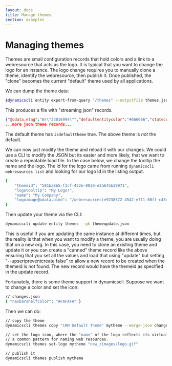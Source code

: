 ```yaml
---
layout: docs
title: Manage themes
section: examples
---
```


# Managing themes

Themes are small configuration records that hold colors and a link to a
webresource that acts as the logo. It is typical that you want to change the
logo for an instance. The logo change requires you to manually clone a theme,
identify the webresource, then publish it. Once published, the "clone" becomes
the current "default" theme used by all applications.

We can dump the theme data:

```sh
$dynamicscli entity export-from-query "/themes" --outputfile themes.json
```

This produces a file with "streaming json" records.

```json
{"@odata.etag":"W/\"33016994\"","defaultentitycolor":"#666666","statecode":1,"defaultcustomentitycolor":"#00CCA3","statuscode":2,"logotooltip":"Microsoft Dynamics 365","controlborder":"#BDC3C7","controlshade":"#FFFFFF","selectedlinkeffect":"#F8FAFC","globallinkcolor":"#1160B7","processcontrolcolor":"#358717","name":"CRM Blue Theme","headercolor":"#0078D7","versionnumber":33016994,"createdon":"2018-03-13T11:13:22Z","panelheaderbackgroundcolor":"#F3F3F3","hoverlinkeffect":"#E7EFF7","navbarshelfcolor":"#FFFFFF","backgroundcolor":"#FFFFFF","_modifiedby_value":"89fd39c6-1c2c-45ac-be07-e3d304191866","modifiedon":"2018-04-22T06:36:36Z","_organizationid_value":"8758de86-3bbb-4f6f-b17a-42182bb1bca2","accentcolor":"#E83D0F","isdefaulttheme":false,"themeid":"581ba8b5-f3cf-422e-8030-e2a645b39971","_createdonbehalfby_value":"89fd39c6-1c2c-45ac-be07-e3d304191866","_createdby_value":"89fd39c6-1c2c-45ac-be07-e3d304191866","pageheaderbackgroundcolor":"#E0E0E0","maincolor":"#3B79B7","type":false,"navbarbackgroundcolor":"#0078D7","_logoid_value":null,"exchangerate":null,"importsequencenumber":null,"overriddencreatedon":null,"_transactioncurrencyid_value":null,"utcconversiontimezonecode":null,"timezoneruleversionnumber":null,"_modifiedonbehalfby_value":null}
...more json theme records...
```

The default theme has `isdefaulttheme` true. The above theme is *not* the
default.

We can now just modify the theme and reload it with our changes. We could use a
CLI to modify the JSON but its easier and more likely, that we want to create a
repeatable load file. In the case below, we change the tooltip the name and the
logo. The id for the logo came from running `dynamicscli webresources list` and
looking for our logo id in the listing output.

```sh
{ 
    "themeid": "581ba8b5-f3cf-422e-8030-e2a645b39971",
    "logotooltip": "My Logo!",
    "name": "My Company",
    "logoimage@odata.bind": "/webresources(e9238572-4542-e711-80ff-c4346bac093c)"
}
```

Then update your theme via the CLI:

```sh
dynamicscli update entity themes --pk themeupdate.json
```

This is useful if you are updating the same instance at different times, but the
reality is that when you want to modify a theme, you are usually doing that on a
new org. In this case, you need to clone an existing theme and update it or you
can create a "canned" theme record like the above ensuring that you set all the
values and load that using "update" but setting "--upsertpreventcreate false" to
allow a new record to be created when the themeid is not found. The new record
would have the themeid as specified in the update record.

Fortunately, there is some theme support in dynamicscli. Suppose we want to
change a color and set the icon:
```sh
// changes.json
{ "navbarshelfcolor": "#FAFAFA" }
```

Then we can do:

```sh
// copy the theme
dynamicscli themes copy "CRM Default Theme" mytheme --merge-json changes.json

// set the logo icon, where the "name" of the logo reflects its virtual path
// a common pattern for naming web resources.
dynamicscli themes set-logo mytheme "new_/images/logo.gif"

// publish it
dynamicscli themes publish mytheme
```
